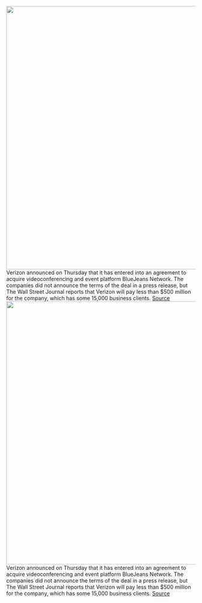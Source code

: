 <img src='https://cdn.vox-cdn.com/thumbor/RqgJpMP85oswCpQt-vxFnLmcpWQ=/0x0:3000x2000/1200x800/filters:focal(1260x760:1740x1240)/cdn.vox-cdn.com/uploads/chorus_image/image/66662622/acastro_200109_1777_verizon_0004.0.0.jpg' width='700px' /><br/>
Verizon announced on Thursday that it has entered into an agreement to acquire videoconferencing and event platform BlueJeans Network. The companies did not announce the terms of the deal in a press release, but The Wall Street Journal reports that Verizon will pay less than $500 million for the company, which has some 15,000 business clients.
<a href='https://www.theverge.com/2020/4/16/21223454/verizon-bluejeans-video-zoom-conferencing-rivals'> Source <a/><img src='https://cdn.vox-cdn.com/thumbor/RqgJpMP85oswCpQt-vxFnLmcpWQ=/0x0:3000x2000/1200x800/filters:focal(1260x760:1740x1240)/cdn.vox-cdn.com/uploads/chorus_image/image/66662622/acastro_200109_1777_verizon_0004.0.0.jpg' width='700px' /><br/>
Verizon announced on Thursday that it has entered into an agreement to acquire videoconferencing and event platform BlueJeans Network. The companies did not announce the terms of the deal in a press release, but The Wall Street Journal reports that Verizon will pay less than $500 million for the company, which has some 15,000 business clients.
<a href='https://www.theverge.com/2020/4/16/21223454/verizon-bluejeans-video-zoom-conferencing-rivals'> Source <a/>